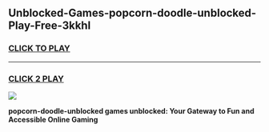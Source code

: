 
## Unblocked-Games-popcorn-doodle-unblocked-Play-Free-3kkhl
<h3>
<a href="https://premium76.site?title=popcorn-doodle-unblocked&ref=23A">CLICK TO PLAY</a></h3>
<hr>

<h3>
<a href="https://premium76.site?title=popcorn-doodle-unblocked&ref=23A">CLICK 2 PLAY</a>
  
</h3>

<a href="https://premium76.site?title=popcorn-doodle-unblocked&ref=23A"><img src="https://clearcache.store/games.png"></a>


**popcorn-doodle-unblocked games unblocked: Your Gateway to Fun and Accessible Online Gaming**

